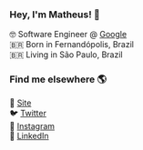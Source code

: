### Hey, I'm Matheus! 👋

🤓 Software Engineer @ [Google](https://www.linkedin.com/company/google/) <br>
🇧🇷 Born in Fernandópolis, Brazil <br>
🇧🇷 Living in São Paulo, Brazil <br>

### Find me elsewhere 🌎

🚀 [Site](https://matheuspaiva.com) <br>
🐦 [Twitter](https://twitter.com/mapaiva_a) <br>
📸 [Instagram](https://instagram.com/mapaiva_a) <br>
💼 [LinkedIn](https://www.linkedin.com/in/matheus-paiva-29193879/) <br>

